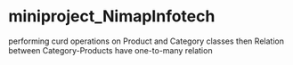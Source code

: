 # miniproject_NimapInfotech
performing curd operations on Product and Category classes then  Relation between Category-Products have one-to-many relation
